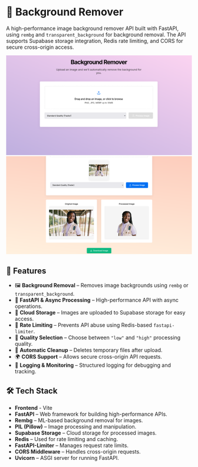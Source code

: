 
# 🚀 Background Remover 

A high-performance image background remover API built with FastAPI, using `rembg` and `transparent_background` for background removal. The API supports Supabase storage integration, Redis rate limiting, and CORS for secure cross-origin access. 

![First Screenshot](./screenshots/fir.png)
![Second Screenshot](./screenshots/sec.png)


## 🌟 Features  

- 🖼️ **Background Removal** – Removes image backgrounds using `rembg` or `transparent_background`.  
- 📡 **FastAPI & Async Processing** – High-performance API with async operations.  
- 📂 **Cloud Storage** – Images are uploaded to Supabase storage for easy access.  
- 🚀 **Rate Limiting** – Prevents API abuse using Redis-based `fastapi-limiter`.  
- 🔧 **Quality Selection** – Choose between `"low"` and `"high"` processing quality.  
- 🔄 **Automatic Cleanup** – Deletes temporary files after upload.  
- 🌍 **CORS Support** – Allows secure cross-origin API requests.  
- 📜 **Logging & Monitoring** – Structured logging for debugging and tracking.  

## 🛠️ Tech Stack  

- **Frontend** - Vite
- **FastAPI** – Web framework for building high-performance APIs.  
- **Rembg** – ML-based background removal for images.  
- **PIL (Pillow)** – Image processing and manipulation.  
- **Supabase Storage** – Cloud storage for processed images.  
- **Redis** – Used for rate limiting and caching.  
- **FastAPI-Limiter** – Manages request rate limits.  
- **CORS Middleware** – Handles cross-origin requests.  
- **Uvicorn** – ASGI server for running FastAPI.  
